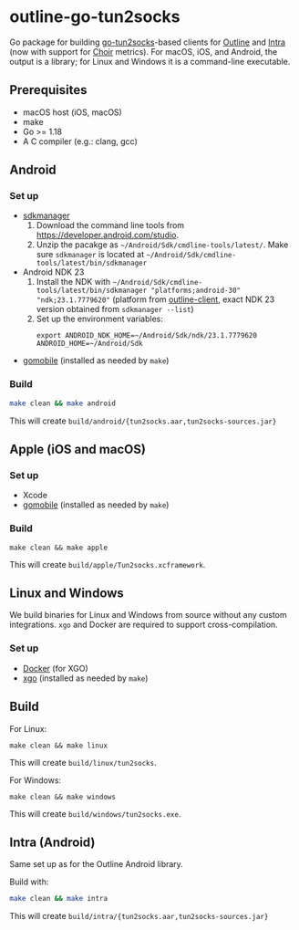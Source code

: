 # outline-go-tun2socks

Go package for building [go-tun2socks](https://github.com/eycorsican/go-tun2socks)-based clients for [Outline](https://getoutline.org) and [Intra](https://getintra.org) (now with support for [Choir](https://github.com/Jigsaw-Code/choir) metrics).  For macOS, iOS, and Android, the output is a library; for Linux and Windows it is a command-line executable.

## Prerequisites

- macOS host (iOS, macOS)
- make
- Go >= 1.18
- A C compiler (e.g.: clang, gcc)

## Android

### Set up

- [sdkmanager](https://developer.android.com/studio/command-line/sdkmanager)
  1. Download the command line tools from https://developer.android.com/studio.
  1. Unzip the pacakge as `~/Android/Sdk/cmdline-tools/latest/`. Make sure `sdkmanager` is located at `~/Android/Sdk/cmdline-tools/latest/bin/sdkmanager`
- Android NDK 23
  1. Install the NDK with `~/Android/Sdk/cmdline-tools/latest/bin/sdkmanager "platforms;android-30" "ndk;23.1.7779620"` (platform from [outline-client](https://github.com/Jigsaw-Code/outline-client#building-the-android-app), exact NDK 23 version obtained from `sdkmanager --list`)
  1. Set up the environment variables:
     ```
     export ANDROID_NDK_HOME=~/Android/Sdk/ndk/23.1.7779620 ANDROID_HOME=~/Android/Sdk
     ```
- [gomobile](https://pkg.go.dev/golang.org/x/mobile/cmd/gobind) (installed as needed by `make`)

### Build

```bash
make clean && make android
```
This will create `build/android/{tun2socks.aar,tun2socks-sources.jar}`

## Apple (iOS and macOS)

### Set up

- Xcode
- [gomobile](https://pkg.go.dev/golang.org/x/mobile/cmd/gobind) (installed as needed by `make`)


### Build
```
make clean && make apple
```
This will create `build/apple/Tun2socks.xcframework`.

## Linux and Windows

We build binaries for Linux and Windows from source without any custom integrations. `xgo` and Docker are required to support cross-compilation.

### Set up

- [Docker](https://docs.docker.com/get-docker/) (for XGO)
- [xgo](https://github.com/techknowlogick/xgo) (installed as needed by `make`)

## Build

For Linux:
```
make clean && make linux
```
This will create `build/linux/tun2socks`.

For Windows:
```
make clean && make windows
```
This will create `build/windows/tun2socks.exe`.

## Intra (Android)

Same set up as for the Outline Android library.

Build with:

```bash
make clean && make intra
```
This will create `build/intra/{tun2socks.aar,tun2socks-sources.jar}`
